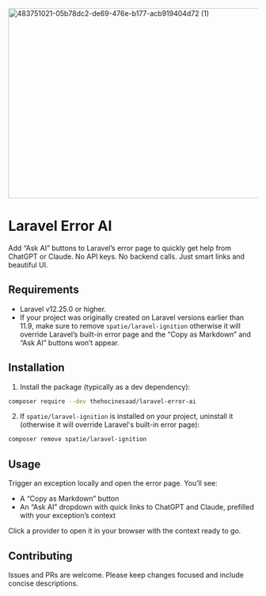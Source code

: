 <img width="935" height="383" alt="483751021-05b78dc2-de69-476e-b177-acb919404d72 (1)" src="https://github.com/user-attachments/assets/cdd445b5-c771-4e3a-91a2-100a49c72483" />

# Laravel Error AI

Add “Ask AI” buttons to Laravel’s error page to quickly get help from ChatGPT or Claude. No API keys. No backend calls. Just smart links and beautiful UI.

## Requirements

- Laravel v12.25.0 or higher.
- If your project was originally created on Laravel versions earlier than 11.9, make sure to remove `spatie/laravel-ignition` otherwise it will override Laravel’s built-in error page and the “Copy as Markdown” and “Ask AI” buttons won’t appear.

## Installation

1. Install the package (typically as a dev dependency):
```bash
composer require --dev thehocinesaad/laravel-error-ai
```

2. If `spatie/laravel-ignition` is installed on your project, uninstall it (otherwise it will override Laravel's built-in error page):
```bash
composer remove spatie/laravel-ignition
```

## Usage

Trigger an exception locally and open the error page. You’ll see:

- A “Copy as Markdown” button
- An “Ask AI” dropdown with quick links to ChatGPT and Claude, prefilled with your exception’s context

Click a provider to open it in your browser with the context ready to go.

## Contributing

Issues and PRs are welcome. Please keep changes focused and include concise descriptions.
